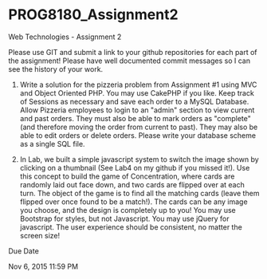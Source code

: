 # PROG8180_Assignment2
Web Technologies - Assignment 2

Please use GIT and submit a link to your github repositories for each part of the assignment!  Please have well documented commit messages so I can see the history of your work.

1. Write a solution for the pizzeria problem from Assignment #1 using MVC and Object Oriented PHP. You may use CakePHP if you like. Keep track of Sessions as necessary and save each order to a MySQL Database.
Allow Pizzeria employees to login to an "admin" section to view current and past orders. They must also be able to mark orders as "complete" (and therefore moving the order from current to past). They may also be able to edit orders or delete orders.
Please write your database scheme as a single SQL file.

2. In Lab, we built a simple javascript system to switch the image shown by clicking on a thumbnail (See Lab4 on my github if you missed it!). Use this concept to build the game of Concentration, where cards are randomly laid out face down, and two cards are flipped over at each turn. The object of the game is to find all the matching cards (leave them flipped over once found to be a match!).
The cards can be any image you choose, and the design is completely up to you!
You may use Bootstrap for styles, but not Javascript.
You may use jQuery for javascript.
The user experience should be consistent, no matter the screen size!

Due Date
 
Nov 6, 2015 11:59 PM
